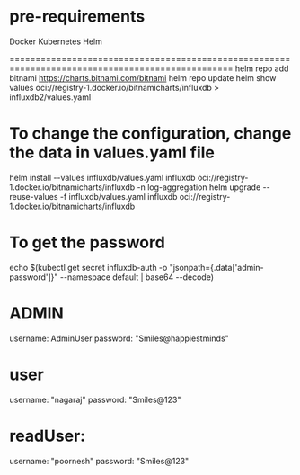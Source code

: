 # pre-requirements

Docker
Kubernetes
Helm

=================================================================================================
helm repo add bitnami https://charts.bitnami.com/bitnami
helm repo update
helm show values oci://registry-1.docker.io/bitnamicharts/influxdb  > influxdb2/values.yaml
# To change the configuration, change the data in values.yaml file
helm install --values influxdb/values.yaml influxdb oci://registry-1.docker.io/bitnamicharts/influxdb -n log-aggregation
helm upgrade --reuse-values -f influxdb/values.yaml influxdb oci://registry-1.docker.io/bitnamicharts/influxdb
# To get the password
echo $(kubectl get secret influxdb-auth -o "jsonpath={.data['admin-password']}" --namespace default | base64 --decode)

# ADMIN
username: AdminUser
password: "Smiles@happiestminds"
# user
username: "nagaraj"
password: "Smiles@123"
# readUser:
username: "poornesh"
password: "Smiles@123"